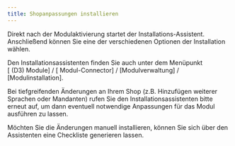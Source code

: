 ```yaml
---
title: Shopanpassungen installieren
---
```


Direkt nach der Modulaktivierung startet der Installations-Assistent.  
Anschließend können Sie eine der verschiedenen Optionen der Installation wählen.   

Den Installationsassistenten finden Sie auch unter dem Menüpunkt  
[ (D3) Module] / [ Modul-Connector] / [Modulverwaltung] / [Modulinstallation].    
 
Bei tiefgreifenden Änderungen an Ihrem Shop (z.B. Hinzufügen weiterer Sprachen oder Mandanten) rufen Sie den Installationsassistenten bitte erneut auf, um dann eventuell notwendige Anpassungen für das Modul ausführen zu lassen.  
 
Möchten Sie die Änderungen manuell installieren, können Sie sich über den Assistenten eine Checkliste generieren lassen.
